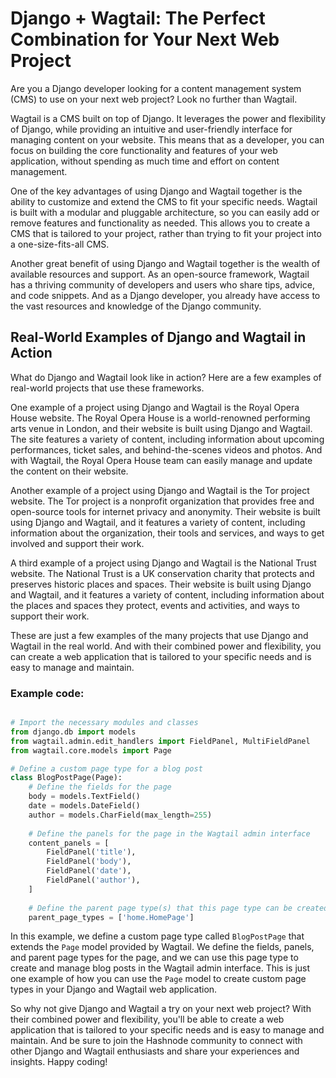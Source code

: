 # Django + Wagtail: The Perfect Combination for Your Next Web Project

Are you a Django developer looking for a content management system (CMS) to use on your next web project? Look no further than Wagtail.

Wagtail is a CMS built on top of Django. It leverages the power and flexibility of Django, while providing an intuitive and user-friendly interface for managing content on your website. This means that as a developer, you can focus on building the core functionality and features of your web application, without spending as much time and effort on content management.

One of the key advantages of using Django and Wagtail together is the ability to customize and extend the CMS to fit your specific needs. Wagtail is built with a modular and pluggable architecture, so you can easily add or remove features and functionality as needed. This allows you to create a CMS that is tailored to your project, rather than trying to fit your project into a one-size-fits-all CMS.

Another great benefit of using Django and Wagtail together is the wealth of available resources and support. As an open-source framework, Wagtail has a thriving community of developers and users who share tips, advice, and code snippets. And as a Django developer, you already have access to the vast resources and knowledge of the Django community.

## Real-World Examples of Django and Wagtail in Action

What do Django and Wagtail look like in action? Here are a few examples of real-world projects that use these frameworks.

One example of a project using Django and Wagtail is the Royal Opera House website. The Royal Opera House is a world-renowned performing arts venue in London, and their website is built using Django and Wagtail. The site features a variety of content, including information about upcoming performances, ticket sales, and behind-the-scenes videos and photos. And with Wagtail, the Royal Opera House team can easily manage and update the content on their website.

Another example of a project using Django and Wagtail is the Tor project website. The Tor project is a nonprofit organization that provides free and open-source tools for internet privacy and anonymity. Their website is built using Django and Wagtail, and it features a variety of content, including information about the organization, their tools and services, and ways to get involved and support their work.

A third example of a project using Django and Wagtail is the National Trust website. The National Trust is a UK conservation charity that protects and preserves historic places and spaces. Their website is built using Django and Wagtail, and it features a variety of content, including information about the places and spaces they protect, events and activities, and ways to support their work.

These are just a few examples of the many projects that use Django and Wagtail in the real world. And with their combined power and flexibility, you can create a web application that is tailored to your specific needs and is easy to manage and maintain. 

### Example code:

```python

# Import the necessary modules and classes
from django.db import models
from wagtail.admin.edit_handlers import FieldPanel, MultiFieldPanel
from wagtail.core.models import Page

# Define a custom page type for a blog post
class BlogPostPage(Page):
    # Define the fields for the page
    body = models.TextField()
    date = models.DateField()
    author = models.CharField(max_length=255)
    
    # Define the panels for the page in the Wagtail admin interface
    content_panels = [
        FieldPanel('title'),
        FieldPanel('body'),
        FieldPanel('date'),
        FieldPanel('author'),
    ]
    
    # Define the parent page type(s) that this page type can be created under
    parent_page_types = ['home.HomePage']


```
In this example, we define a custom page type called `BlogPostPage` that extends the `Page` model provided by Wagtail. We define the fields, panels, and parent page types for the page, and we can use this page type to create and manage blog posts in the Wagtail admin interface. This is just one example of how you can use the `Page` model to create custom page types in your Django and Wagtail web application.

So why not give Django and Wagtail a try on your next web project? With their combined power and flexibility, you'll be able to create a web application that is tailored to your specific needs and is easy to manage and maintain. And be sure to join the Hashnode community to connect with other Django and Wagtail enthusiasts and share your experiences and insights. Happy coding!